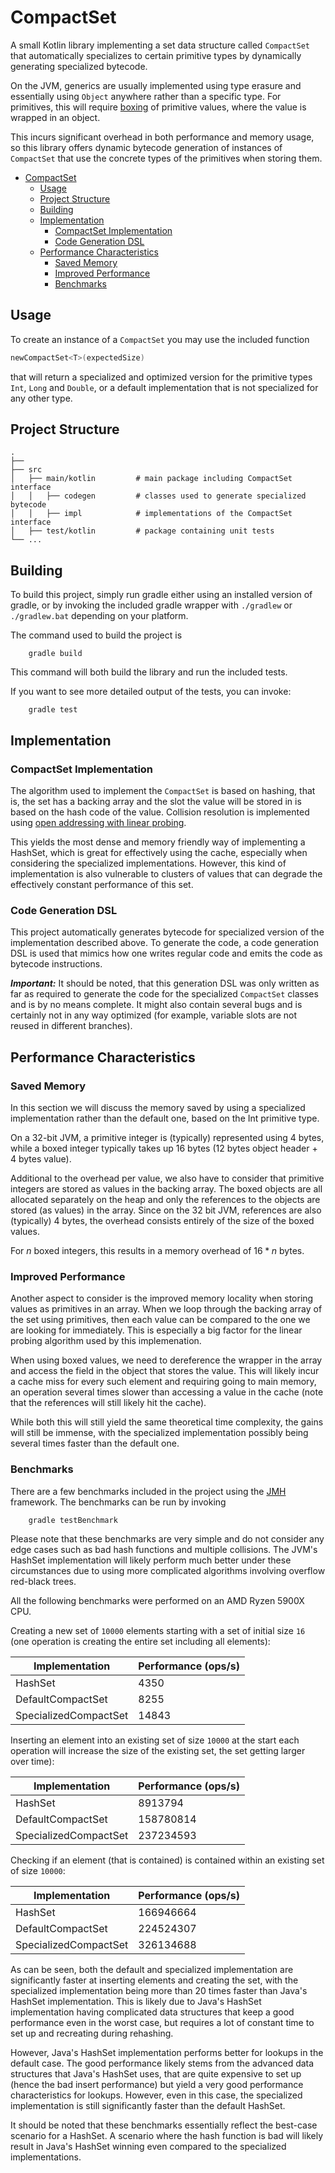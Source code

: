 # CompactSet

A small Kotlin library implementing a set data structure called `CompactSet` that automatically specializes to certain
primitive types by dynamically generating specialized bytecode.

On the JVM, generics are usually implemented using type erasure and essentially using `Object` anywhere rather than
a specific type. For primitives, this will require [boxing](https://docs.oracle.com/javase/tutorial/java/data/autoboxing.html)
of primitive values, where the value is wrapped in an object.

This incurs significant overhead in both performance and memory usage, so this library offers dynamic bytecode generation
of instances of `CompactSet` that use the concrete types of the primitives when storing them.

<!-- TOC -->
* [CompactSet](#compactset)
  * [Usage](#usage)
  * [Project Structure](#project-structure)
  * [Building](#building)
  * [Implementation](#implementation)
    * [CompactSet Implementation](#compactset-implementation)
    * [Code Generation DSL](#code-generation-dsl)
  * [Performance Characteristics](#performance-characteristics)
    * [Saved Memory](#saved-memory)
    * [Improved Performance](#improved-performance)
    * [Benchmarks](#benchmarks)
<!-- TOC -->

## Usage

To create an instance of a `CompactSet` you may use the included function
```kotlin
newCompactSet<T>(expectedSize)
```
that will return a specialized and optimized version for the primitive types `Int`, `Long` and `Double`, or
a default implementation that is not specialized for any other type.


## Project Structure

    .
    ├──
    ├── src
    │   ├── main/kotlin         # main package including CompactSet interface
    │   │   ├── codegen         # classes used to generate specialized bytecode
    │   │   ├── impl            # implementations of the CompactSet interface
    │   ├── test/kotlin         # package containing unit tests
    └── ...

## Building

To build this project, simply run gradle either using an installed version of gradle, or by invoking the included
gradle wrapper with `./gradlew` or `./gradlew.bat` depending on your platform.

The command used to build the project is
```
    gradle build
```

This command will both build the library and run the included tests.

If you want to see more detailed output of the tests, you can invoke:
```
    gradle test
```

## Implementation

### CompactSet Implementation

The algorithm used to implement the `CompactSet` is based on hashing, that is, the set has a backing array and the
slot the value will be stored in is based on the hash code of the value.
Collision resolution is implemented using [open addressing with linear probing](https://en.wikipedia.org/wiki/Open_addressing).

This yields the most dense and memory friendly way of implementing a HashSet, which is great for effectively using
the cache, especially when considering the specialized implementations. However, this kind of implementation is
also vulnerable to clusters of values that can degrade the effectively constant performance of this set.

### Code Generation DSL
This project automatically generates bytecode for specialized version of the implementation described above.
To generate the code, a code generation DSL is used that mimics how one writes regular code and emits the 
code as bytecode instructions.

***Important:***
It should be noted, that this generation DSL was only written as far as required to generate the code for the
specialized `CompactSet` classes and is by no means complete. It might also contain several bugs and is certainly
not in any way optimized (for example, variable slots are not reused in different branches).


## Performance Characteristics

### Saved Memory

In this section we will discuss the memory saved by using a specialized implementation rather than
the default one, based on the Int primitive type.

On a 32-bit JVM, a primitive integer is (typically) represented using 4 bytes, while a boxed integer typically takes up
16 bytes (12 bytes object header + 4 bytes value).

Additional to the overhead per value, we also have to consider that primitive integers are stored as values in the
backing array. The boxed objects are all allocated separately on the heap and only the references to the objects
are stored (as values) in the array. Since on the 32 bit JVM, references are also (typically) 4 bytes, the overhead
consists entirely of the size of the boxed values.

For $n$ boxed integers, this results in a memory overhead of $16 * n$ bytes.

### Improved Performance

Another aspect to consider is the improved memory locality when storing values as primitives in an array.
When we loop through the backing array of the set using primitives, then each value can be compared to the one
we are looking for immediately. This is especially a big factor for the linear probing algorithm used by this implemenation.

When using boxed values, we need to dereference the wrapper in the array and access the field in the object that stores the value.
This will likely incur a cache miss for every such element and requiring going to main memory, an operation several times
slower than accessing a value in the cache (note that the references will still likely hit the cache).

While both this will still yield the same theoretical time complexity, the gains will still be immense,
with the specialized implementation possibly being several times faster than the default one.


### Benchmarks

There are a few benchmarks included in the project using the [JMH](https://github.com/openjdk/jmh) framework. The benchmarks can be run by invoking
```
    gradle testBenchmark
```

Please note that these benchmarks are very simple and do not consider any edge cases such as bad hash functions
and multiple collisions. The JVM's HashSet implementation will likely perform much better under these circumstances due
to using more complicated algorithms involving overflow red-black trees.

All the following benchmarks were performed on an AMD Ryzen 5900X CPU.


Creating a new set of `10000` elements starting with a set of initial size `16`
(one operation is creating the entire set including all elements):

| Implementation        | Performance (ops/s) |
|-----------------------|---------------------|
| HashSet               | 4350                |
| DefaultCompactSet     | 8255                |
| SpecializedCompactSet | 14843               |


Inserting an element into an existing set of size `10000` at the start
each operation will increase the size of the existing set, the set getting larger over time):

| Implementation        | Performance (ops/s) |
|-----------------------|---------------------|
| HashSet               | 8913794             |
| DefaultCompactSet     | 158780814           |
| SpecializedCompactSet | 237234593           |

Checking if an element (that is contained) is contained within an existing set of size `10000`:

| Implementation        | Performance (ops/s) |
|-----------------------|---------------------|
| HashSet               | 166946664           |
| DefaultCompactSet     | 224524307           |
| SpecializedCompactSet | 326134688           |

As can be seen, both the default and specialized implementation are significantly faster at inserting elements
and creating the set, with the specialized implementation being more than 20 times faster than Java's HashSet implementation.
This is likely due to Java's HashSet implementation having complicated data structures that keep a good performance
even in the worst case, but requires a lot of constant time to set up and recreating during rehashing.

However, Java's HashSet implementation performs better for lookups in the default case. The good performance likely stems
from the advanced data structures that Java's HashSet uses, that are quite expensive to set up (hence the bad insert performance) but yield
a very good performance characteristics for lookups. However, even in this case, the specialized implementation is still significantly
faster than the default HashSet.

It should be noted that these benchmarks essentially reflect the best-case scenario for a HashSet.
A scenario where the hash function is bad will likely result in Java's HashSet winning even compared to the specialized
implementations.